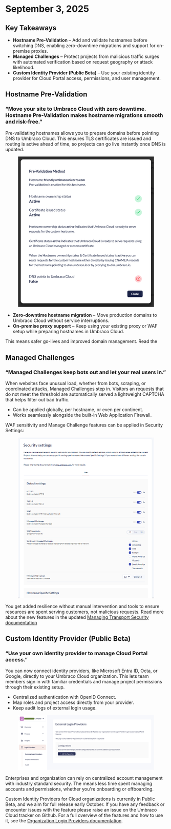 # September 3, 2025

## Key Takeaways

* **Hostname Pre-Validation** – Add and validate hostnames before switching DNS, enabling zero-downtime migrations and support for on-premise proxies.
* **Managed Challenges** – Protect projects from malicious traffic surges with automated verification based on request geography or attack likelihood.
* **Custom Identity Provider (Public Beta)** – Use your existing identity provider for Cloud Portal access, permissions, and user management.

## Hostname Pre-Validation

### “Move your site to Umbraco Cloud with zero downtime. Hostname Pre-Validation makes hostname migrations smooth and risk-free.”

Pre-validating hostnames allows you to prepare domains before pointing DNS to Umbraco Cloud. This ensures TLS certificates are issued and routing is active ahead of time, so projects can go live instantly once DNS is updated.

<figure><img src="../../go-live/manage-hostnames/images/pre-validation-status-modal.png" alt="This is a screenshot of the Pre-Validation status modal"></figure>

* **Zero-downtime hostname migration** – Move production domains to Umbraco Cloud without service interruptions.
* **On-premise proxy support** – Keep using your existing proxy or WAF setup while preparing hostnames in Umbraco Cloud.

This means safer go-lives and improved domain management. Read the 

## Managed Challenges

### “Managed Challenges keep bots out and let your real users in.”

When websites face unusual load, whether from bots, scraping, or coordinated attacks, Managed Challenges step in. Visitors an requests that do not meet the threshold are automatically served a lightweight CAPTCHA that helps filter out bad traffic.

* Can be applied globally, per hostname, or even per continent.
* Works seamlessly alongside the built-in Web Application Firewall.

WAF sensitivity and Manage Challenge features can be applied in Security Settings:
<figure><img src="../images/security-settings.png" alt="This is a screenshot of the Security Settings with the new feratures for Managed Challenges"></figure>

You get added resilience without manual intervention and tools to ensure resources are spent serving customers, not malicious requests. Read more about the new features in the updated [Managing Transport Security documentation](https://docs.umbraco.com/umbraco-cloud/build-and-customize-your-solution/set-up-your-project/security/managing-transport-security)

## Custom Identity Provider (Public Beta)

### “Use your own identity provider to manage Cloud Portal access.”

You can now connect identity providers, like Microsoft Entra ID, Octa, or Google, directly to your Umbraco Cloud organization. This lets team members sign in with familiar credentials and manage project permissions through their existing setup.

* Centralized authentication with OpenID Connect.
* Map roles and project access directly from your provider.
* Keep audit logs of external login usage.

<figure><img src="../../.gitbook/assets/organization-external-login-provider.png" alt=""><figcaption></figcaption></figure>

Enterprises and organization can rely on centralized account management with industry standard security. The means less time spent managing accounts and permissions, whether you're onboarding or offboarding. 

Custom Identity Providers for Cloud organizations is currently in Public Beta, and we aim for full release early October. If you have any feedback or encounter issues with the feature please raise an issue on the Umbraco Cloud tracker on Github. For a full overview of the features and how to use it, see the [Organization Login Providers documentation](../../begin-your-cloud-journey/the-cloud-portal/organizations/organization-login-providers.md). 